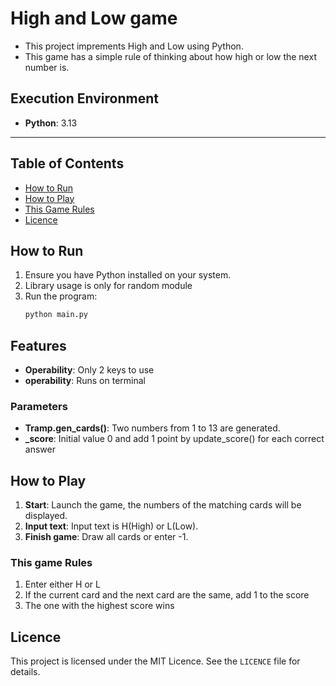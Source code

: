 # **High and Low game**

- This project imprements High and Low using Python.
- This game has a simple rule of thinking about how high or low the next number is.

## **Execution Environment**
- **Python**: 3.13

---

## Table of Contents

- [How to Run](#how-to-run)
- [How to Play](#how-to-play)
- [This Game Rules](#this-game-rules)
- [Licence](#licence)

## How to Run
1. Ensure you have Python installed on your system.
2. Library usage is only for random module
3. Run the program:
   ```bash
   python main.py
   ```

## Features
- **Operability**: Only 2 keys to use
- **operability**: Runs on terminal

### Parameters
- **Tramp.gen_cards()**: Two numbers from 1 to 13 are generated.
- **_score**: Initial value 0 and add 1 point by update_score() for each correct answer

## How to Play
1. **Start**: Launch the game, the numbers of the matching cards will be displayed.
2. **Input text**: Input text is H(High) or L(Low).
3. **Finish game**: Draw all cards or enter -1.

### This game Rules
1. Enter either H or L
2. If the current card and the next card are the same, add 1 to the score
3. The one with the highest score wins

## Licence
This project is licensed under the MIT Licence. See the `LICENCE` file for details.
